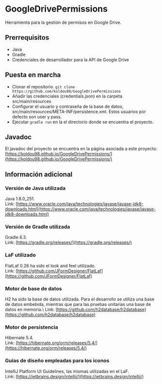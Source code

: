 # GoogleDrivePermissions
Herramienta para la gestión de permisos en Google Drive.
## Prerrequisitos
- Java
- Gradle
- Credenciales de desarrollador para la API de Google Drive

## Puesta en marcha
- Clonar el repositorio. `git clone https://github.com/koldou98/GoogleDrivePermissions`
- Añadir las credenciales (credentials.json) en la carpeta src/main/resources
- Configurar el usuario y contraseña de la base de datos, src/main/resources/META-INF/persistence.xml. Estos usuarios por defecto son user y pass.
- Ejecutar `gradle run` en la el directorio donde se encuentra el proyecto.

## Javadoc
El javadoc del proyecto se encuentra en la página asociada a este proyecto: [https://koldou98.github.io/GoogleDrivePermissions/](https://koldou98.github.io/GoogleDrivePermissions/)
## Información adicional
### Versión de Java utilizada
Java 1.8.0_251.\
Link: [https://www.oracle.com/java/technologies/javase/javase-jdk8-downloads.html](https://www.oracle.com/java/technologies/javase/javase-jdk8-downloads.html)
### Versión de Gradle utilizada
Gradle 6.3.\
Link: [https://gradle.org/releases/](https://gradle.org/releases/)
### LaF utilizado
FlatLaf 0.26 ha sido el look and feel utilizado.\
Link: [https://github.com/JFormDesigner/FlatLaf](https://github.com/JFormDesigner/FlatLaf)
### Motor de base de datos
H2 ha sido la base de datos utilizada. Para el desarrollo se utiliza una base de datos embebida, mientras que para las pruebas unitarias una base de datos en memoria.\ 
Link: [https://github.com/h2database/h2database](https://github.com/h2database/h2database)
### Motor de persistencia 
Hibernate 5.4.\
Link: [https://hibernate.org/orm/releases/5.4/](https://hibernate.org/orm/releases/5.4/)
### Guías de diseño empleadas para los iconos
IntelliJ Platform UI Guidelines, las mismas utilizadas en el LaF.\
Link: [https://jetbrains.design/intellij/](https://jetbrains.design/intellij/)

